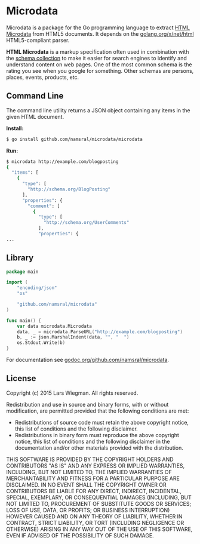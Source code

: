 Microdata
=========

Microdata is a package for the Go programming language to extract [HTML Microdata][0] from HTML5 documents. It depends on the [golang.org/x/net/html][1] HTML5-compliant parser.

__HTML Microdata__ is a markup specification often used in combination with the [schema collection][3] to make it easier for search engines to identify and understand content on web pages. One of the most common schema is the rating you see when you google for something. Other schemas are persons, places, events, products, etc.


Command Line
------------

The command line utility returns a JSON object containing any items in the given HTML document.

__Install:__

```sh
$ go install github.com/namsral/microdata/microdata
```

__Run:__

```sh
$ microdata http://example.com/blogposting
{
  "items": [
    {
      "type": [
        "http://schema.org/BlogPosting"
      ],
      "properties": {
        "comment": [
          {
            "type": [
              "http://schema.org/UserComments"
            ],
            "properties": {
...
```


Library
-------

```go
package main

import (
	"encoding/json"
	"os"

	"github.com/namsral/microdata"
)

func main() {
	var data microdata.Microdata
	data, _ = microdata.ParseURL("http://example.com/blogposting")
	b, _ := json.MarshalIndent(data, "", "  ")
	os.Stdout.Write(b)
}
```

For documentation see [godoc.org/github.com/namsral/microdata][2].

[0]: http://www.w3.org/TR/microdata
[1]: https://golang.org/x/net/html
[2]: http://godoc.org/github.com/namsral/microdata
[3]: http://schema.org

License
-------

Copyright (c) 2015 Lars Wiegman. All rights reserved.

Redistribution and use in source and binary forms, with or without
modification, are permitted provided that the following conditions are
met:

   * Redistributions of source code must retain the above copyright
notice, this list of conditions and the following disclaimer.
   * Redistributions in binary form must reproduce the above
copyright notice, this list of conditions and the following disclaimer
in the documentation and/or other materials provided with the
distribution.

THIS SOFTWARE IS PROVIDED BY THE COPYRIGHT HOLDERS AND CONTRIBUTORS
"AS IS" AND ANY EXPRESS OR IMPLIED WARRANTIES, INCLUDING, BUT NOT
LIMITED TO, THE IMPLIED WARRANTIES OF MERCHANTABILITY AND FITNESS FOR
A PARTICULAR PURPOSE ARE DISCLAIMED. IN NO EVENT SHALL THE COPYRIGHT
OWNER OR CONTRIBUTORS BE LIABLE FOR ANY DIRECT, INDIRECT, INCIDENTAL,
SPECIAL, EXEMPLARY, OR CONSEQUENTIAL DAMAGES (INCLUDING, BUT NOT
LIMITED TO, PROCUREMENT OF SUBSTITUTE GOODS OR SERVICES; LOSS OF USE,
DATA, OR PROFITS; OR BUSINESS INTERRUPTION) HOWEVER CAUSED AND ON ANY
THEORY OF LIABILITY, WHETHER IN CONTRACT, STRICT LIABILITY, OR TORT
(INCLUDING NEGLIGENCE OR OTHERWISE) ARISING IN ANY WAY OUT OF THE USE
OF THIS SOFTWARE, EVEN IF ADVISED OF THE POSSIBILITY OF SUCH DAMAGE.
